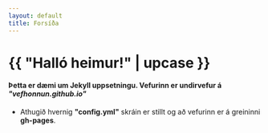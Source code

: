 ```yaml
---
layout: default
title: Forsíða
---
```


# {{ "Halló heimur!" | upcase }}

#### Þetta er dæmi um Jekyll uppsetningu. Vefurinn er undirvefur á _"vefhonnun.github.io"_

* Athugið hvernig **"config.yml"** skráin er stillt og að vefurinn er á greininni **gh-pages**.

